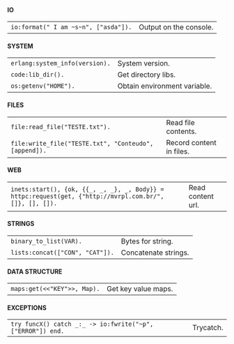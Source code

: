 #### IO
|||
|-|-|
`io:format(" I am ~s~n", ["asda"]).`|Output on the console.
#### SYSTEM
|||
|-|-|
`erlang:system_info(version).`|System version.
`code:lib_dir().`|Get directory libs.
`os:getenv("HOME").`|Obtain environment variable.
#### FILES
|||
|-|-|
`file:read_file("TESTE.txt").`|Read file contents.
`file:write_file("TESTE.txt", "Conteudo", [append]).`|Record content in files.
#### WEB
|||
|-|-|
`inets:start(), {ok, {{_, _, _}, _, Body}} = httpc:request(get, {"http://mvrpl.com.br/", []}, [], []).`|Read content url.
#### STRINGS
|||
|-|-|
`binary_to_list(VAR).`|Bytes for string.
`lists:concat(["CON", "CAT"]).`|Concatenate strings.
#### DATA STRUCTURE
|||
|-|-|
`maps:get(<<"KEY">>, Map).`|Get key value maps.
#### EXCEPTIONS
|||
|-|-|
`try funcX() catch _:_ -> io:fwrite("~p", ["ERROR"]) end.`|Trycatch.
